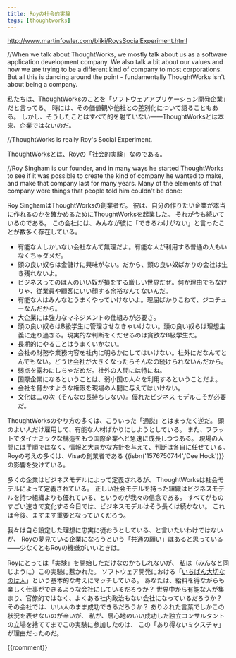 ```yaml
---
title: Royの社会的実験
tags: [thoughtworks]
---
```


http://www.martinfowler.com/bliki/RoysSocialExperiment.html

//When we talk about ThoughtWorks, we mostly talk about us as a software application development company. We also talk a bit about our values and how we are trying to be a different kind of company to most corporations. But all this is dancing around the point - fundamentally ThoughtWorks isn't about being a company.

私たちは、ThoughtWorksのことを「ソフトウェアアプリケーション開発企業」だと言ってる。
時には、その価値観や他社との差別化について語ることもある。
しかし、そうしたことはすべて的を射ていない——ThoughtWorksとは本来、企業ではないのだ。

//ThoughtWorks is really Roy's Social Experiment.

ThoughtWorksとは、Royの「社会的実験」なのである。

//Roy Singham is our founder, and in many ways he started ThoughtWorks to see if it was possible to create the kind of company he wanted to make, and make that company last for many years. Many of the elements of that company were things that people told him couldn't be done:

Roy SinghamはThoughtWorksの創業者だ。
彼は、自分の作りたい企業が本当に作れるのかを確かめるためにThoughtWorksを起業した。
それが今も続いているのである。
この会社には、みんなが彼に「できるわけがない」と言ったことが数多く存在している。

* 有能な人しかいない会社なんて無理だよ。有能な人が利用する普通の人もいなくちゃダメだ。
* 頭の良い奴らは金儲けに興味がない。だから、頭の良い奴ばかりの会社は生き残れないよ。
* ビジネスってのは人のいい奴が損をする厳しい世界だぜ。何か理由でもなけりゃ、従業員や顧客にいい顔する余裕なんてないんだ。
* 有能な人はみんなとうまくやっていけないよ。理屈ばかりこねて、ジコチューなんだから。
* 大企業には強力なマネジメントの仕組みが必要さ。
* 頭の良い奴らはB級学生に管理させなきゃいけない。頭の良い奴らは理想主義に走り過ぎる。現実的な判断をくだせるのは貪欲なB級学生だ。
* 長期的にやることはうまくいかない。
* 会社の財務や業務内容を社内に明らかにしてはいけない。社外にだなんてとんでもない。どうせ会社が大きくなったらそんなの続けられないんだから。
* 弱点を露わにしちゃだめだ。社外の人間には特にね。
* 国際企業になるということは、弱小国の人々を利用するということだよ。
* 会社を脅かすような権限を現場の人間に与えてはいけない。
* 文化は二の次（そんなの長持ちしない）。優れたビジネス モデルこそが必要だ。

ThoughtWorksのやり方の多くは、こういった「通説」とはまったく逆だ。
頭のよい人だけ雇用して、有能な人材ばかりにしようとしている。
また、フラットでダイナミックな構造をもつ国際企業へと急速に成長しつつある。
現場の人間には手順ではなく、情報と大まかな方針を与えて、判断は各自に任せている。
Royの考えの多くは、Visaの創業者である {{isbn('1576750744','Dee Hock')}} の影響を受けている。

多くの企業はビジネスモデルによって定義されるが、
ThoughtWorksは社会モデルによって定義されている。
正しい社会モデルを持った組織はビジネスモデルを持つ組織よりも優れている、というのが我々の信念である。
すべてがものすごい速さで変化する今日では、ビジネスモデルはそう長くは続かない。
これは今後、ますます重要となっていくだろう。

我々は自ら設定した理想に忠実に従おうとしている、と言いたいわけではないが、
Royの夢見ている企業になろうという「共通の願い」はあると思っている——少なくともRoyの機嫌がいいときは。

Royにとっては「実験」を開始しただけなのかもしれないが、
私は（みんなと同じように）この実験に惹かれた。
ソフトウェア開発における「[いちばん大切なのは人](PeopleMatterMost)」という基本的な考えにマッチしている。
あなたは、給料を得ながらも楽しく仕事ができるような会社にしているだろうか？
世界中から有能な人が集まり、官僚的ではなく、よくある社内政治もない会社になっているだろうか？
その会社では、いい人のまま成功できるだろうか？
ありふれた言葉でしかこの状況を表せないのが辛いが、
私が、居心地のいい成功した独立コンサルタントの立場を捨ててまでこの実験に参加したのは、
この「あり得ないミクスチャ」が理由だったのだ。

{{rcomment}}
